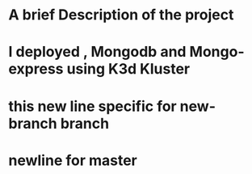 # A brief Description of the project 
# ##################################
#




#  I deployed , Mongodb and Mongo-express using K3d Kluster 


# this new line specific for new-branch branch

# newline for master  
